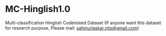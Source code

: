# MC-Hinglish1.0
Multi-classification Hinglish Codemixed Dataset
(If anyone want this dataset for research purpose, Please mail: sahinurlaskar.nits@gmail.com)

